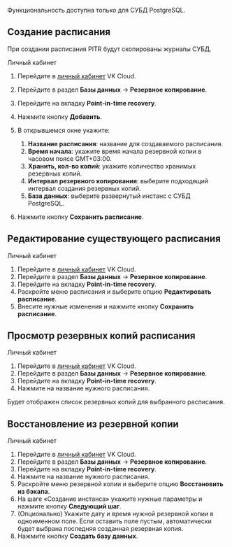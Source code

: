 <warn>

Функциональность доступна только для СУБД PostgreSQL.

</warn>

## Создание расписания

При создании расписания PITR будут скопированы журналы СУБД.

<tabs>
<tablist>
<tab>Личный кабинет</tab>
</tablist>
<tabpanel>

1. Перейдите в [личный кабинет](https://mcs.mail.ru/app) VK Cloud.
1. Перейдите в раздел **Базы данных** → **Резервное копирование**.
1. Перейдите на вкладку **Point-in-time recovery**.
1. Нажмите кнопку **Добавить**.
1. В открывшемся окне укажите:

   1. **Название расписания**: название для создаваемого расписания.
   1. **Время начала**: укажите время начала резервной копии в часовом поясе GMT+03:00.
   1. **Хранить, кол-во копий**: укажите количество хранимых резервных копий.
   1. **Интервал резервного копирования**: выберите подходящий интервал создания резервных копий.
   1. **База данных**: выберите развернутый инстанс с СУБД PostgreSQL.

1. Нажмите кнопку **Сохранить расписание**.

</tabpanel>
</tabs>

## Редактирование существующего расписания

<tabs>
<tablist>
<tab>Личный кабинет</tab>
</tablist>
<tabpanel>

1. Перейдите в [личный кабинет](https://mcs.mail.ru/app/) VK Cloud.
1. Перейдите в раздел **Базы данных** → **Резервное копирование**.
1. Перейдите на вкладку **Point-in-time recovery**.
1. Раскройте меню расписания и выберите опцию **Редактировать расписание**.
1. Внесите нужные изменения и нажмите кнопку **Сохранить расписание**.

</tabpanel>
</tabs>

## Просмотр резервных копий расписания

<tabs>
<tablist>
<tab>Личный кабинет</tab>
</tablist>
<tabpanel>

1. Перейдите в [личный кабинет](https://mcs.mail.ru/app/) VK Cloud.
1. Перейдите в раздел **Базы данных** → **Резервное копирование**.
1. Перейдите на вкладку **Point-in-time recovery**.
1. Нажмите на название нужного расписания.

Будет отображен список резервных копий для выбранного расписания.

</tabpanel>
</tabs>

## Восстановление из резервной копии

<tabs>
<tablist>
<tab>Личный кабинет</tab>
</tablist>
<tabpanel>

1. Перейдите в [личный кабинет](https://mcs.mail.ru/app/) VK Cloud.
1. Перейдите в раздел **Базы данных** → **Резервное копирование**.
1. Перейдите на вкладку **Point-in-time recovery**.
1. Нажмите на название нужного расписания.
1. Раскройте меню резервной копии и выберите опцию **Восстановить из бэкапа**.
1. На шаге «Создание инстанса» укажите нужные параметры и нажмите кнопку **Следующий шаг**.
1. (Опционально) Укажите дату и время нужной резервной копии в одноименном поле. Если оставить поле пустым, автоматически будет выбрана последняя созданная резервная копия.
1. Нажмите кнопку **Создать базу данных**.

</tabpanel>
</tabs>
